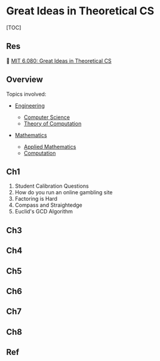 # Great Ideas in Theoretical CS

[TOC]



## Res
🏫 [MIT 6.080: Great Ideas in Theoretical CS](../../🏠%20Assets/Universities/MIT/6.080%20Great%20Ideas%20in%20Theoretical%20CS/6.080:%20Great%20Ideas%20in%20Theoretical%20CS.md)



## Overview
Topics involved:
- [Engineering](https://ocw.mit.edu/search?t=Engineering)
	- [Computer Science](https://ocw.mit.edu/search?t=Computer+Science)
	- [Theory of Computation](https://ocw.mit.edu/search?t=Theory+of+Computation)

- [Mathematics](https://ocw.mit.edu/search?t=Mathematics)
	- [Applied Mathematics](https://ocw.mit.edu/search?t=Applied+Mathematics)
	- [Computation](https://ocw.mit.edu/search?t=Computation)



## Ch1
1. Student Calibration Questions
2. How do you run an online gambling site
3. Factoring is Hard
4. Compass and Straightedge
5. Euclid's GCD Algorithm


## Ch3



## Ch4



## Ch5



## Ch6



## Ch7



## Ch8



## Ref


